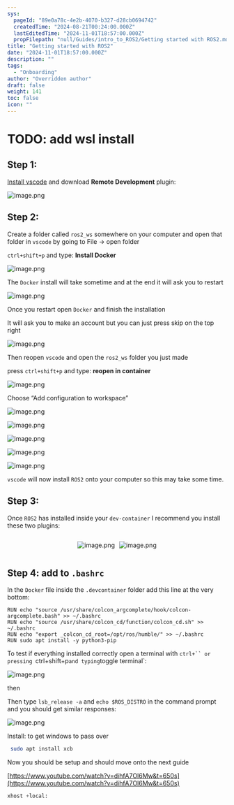 ```yaml
---
sys:
  pageId: "89e0a78c-4e2b-4070-b327-d28cb0694742"
  createdTime: "2024-08-21T00:24:00.000Z"
  lastEditedTime: "2024-11-01T18:57:00.000Z"
  propFilepath: "null/Guides/intro_to_ROS2/Getting started with ROS2.md"
title: "Getting started with ROS2"
date: "2024-11-01T18:57:00.000Z"
description: ""
tags:
  - "Onboarding"
author: "Overridden author"
draft: false
weight: 141
toc: false
icon: ""
---
```


# TODO: add wsl install

## Step 1:

[Install vscode](https://code.visualstudio.com/download) and download **Remote Development** plugin:

![image.png](https://prod-files-secure.s3.us-west-2.amazonaws.com/d518164a-d88e-44d1-a4ee-3adb3bd8bce0/efb52993-1881-4a40-b95e-6f020334f022/image.png?X-Amz-Algorithm=AWS4-HMAC-SHA256&X-Amz-Content-Sha256=UNSIGNED-PAYLOAD&X-Amz-Credential=ASIAZI2LB4663P34I7RA%2F20250204%2Fus-west-2%2Fs3%2Faws4_request&X-Amz-Date=20250204T220722Z&X-Amz-Expires=3600&X-Amz-Security-Token=IQoJb3JpZ2luX2VjEB4aCXVzLXdlc3QtMiJHMEUCIQCADu4agxjmF6QOzD4gwcZcsYL0DW23zMmtyBRTMNE%2BLAIgD5ajTkze5pqEEIduN0Gt9sT%2BqP00MP1Gi1kiDerpZBMq%2FwMINxAAGgw2Mzc0MjMxODM4MDUiDC%2B3LHZ0rYiCB3L34ircA%2Fh04mURuH6paqu%2FO61EgCbzgMLQen5dRIDWOGL7BXOzF6H7dorBSzLSRT3fdnMtNbm0Hv6%2FRyrwz6A%2Bh5yrG9MWCsJpChJQg4bXHRezBMQzUM2cc1qUY5xY7DS%2B5Rzo24FKHdUcRLlU3SJJzpzTp7CIXJFjRaE2HkopM6ecAaKjtfVVZrpW%2Birct0egnNNcYyzKpmL1fAIEI3FZvlfLWuuljY0Zf5llweWjQaiv5De5ixy87IkeWaCGJVC%2BZbt%2BxgML5jfEsem8XWnaejvIgyTa9TlCB57qsEnHzidM1qVLXB5NCLV0Xc4vlsdCxbozLmKs7TOKOWOdKSYQtIWfA0dnYDrMF9n8eYPDq2YtH9AcetqlZ2NqhX1Va8rG2fqpvK0kgMjQilBdYSWJiIlLV0b5QuIQ3DZ0MCrFRCcv%2FVTopX%2BGPJGt2UM1ZBVjiMRA5%2FD8jpUgyHt31n%2B8AbCFkJajt8CXlq90V1FQnl2kAF3vusV6x90DALnC134KCOitWs1om6YyaiySrd52nBz26tbZUL6guttbBKmAEcy9xl9AtPa%2FRpm5n7Htuk6FWJObQZWQDqTtl%2FwQlJ3Zqnt6%2FBMHzMHjbLbkbKcx07%2BOEdqTuSpAwWIdo0IxOO59MJ%2BVir0GOqUBbozfCfkqi9%2BjXxDKTdVOtSEgqWLTJVNF%2FJHvT2ASyGGTnEjvxDYNkPUBhF%2BASYicFB0zUKiIznJC9dJPO%2BZdtiXn6hp0%2BE4TrOtN5v2Lz7pwSp%2BJMxZ7mfLdhA43K6xjEHGmzhOc%2B9MaIHj%2BGD6LWhmkleeS3bviplUDSIS4H4uYh65rvk8YtYH6j0JblhOk1ilZ8UBHyX9Ri1No%2FbksRbQv3xhZ&X-Amz-Signature=61de242008b4e135f71847ce329be00dfc19179ac896e5aa037875cf2cc9c3d3&X-Amz-SignedHeaders=host&x-id=GetObject)

## Step 2:

Create a folder called `ros2_ws` somewhere on your computer and open that folder in `vscode` by going to File → open folder 

`ctrl+shift+p` and type: **Install Docker**

![image.png](https://prod-files-secure.s3.us-west-2.amazonaws.com/d518164a-d88e-44d1-a4ee-3adb3bd8bce0/2269dc0e-1cd5-47ff-bceb-c04ad9b2eab0/image.png?X-Amz-Algorithm=AWS4-HMAC-SHA256&X-Amz-Content-Sha256=UNSIGNED-PAYLOAD&X-Amz-Credential=ASIAZI2LB4663P34I7RA%2F20250204%2Fus-west-2%2Fs3%2Faws4_request&X-Amz-Date=20250204T220722Z&X-Amz-Expires=3600&X-Amz-Security-Token=IQoJb3JpZ2luX2VjEB4aCXVzLXdlc3QtMiJHMEUCIQCADu4agxjmF6QOzD4gwcZcsYL0DW23zMmtyBRTMNE%2BLAIgD5ajTkze5pqEEIduN0Gt9sT%2BqP00MP1Gi1kiDerpZBMq%2FwMINxAAGgw2Mzc0MjMxODM4MDUiDC%2B3LHZ0rYiCB3L34ircA%2Fh04mURuH6paqu%2FO61EgCbzgMLQen5dRIDWOGL7BXOzF6H7dorBSzLSRT3fdnMtNbm0Hv6%2FRyrwz6A%2Bh5yrG9MWCsJpChJQg4bXHRezBMQzUM2cc1qUY5xY7DS%2B5Rzo24FKHdUcRLlU3SJJzpzTp7CIXJFjRaE2HkopM6ecAaKjtfVVZrpW%2Birct0egnNNcYyzKpmL1fAIEI3FZvlfLWuuljY0Zf5llweWjQaiv5De5ixy87IkeWaCGJVC%2BZbt%2BxgML5jfEsem8XWnaejvIgyTa9TlCB57qsEnHzidM1qVLXB5NCLV0Xc4vlsdCxbozLmKs7TOKOWOdKSYQtIWfA0dnYDrMF9n8eYPDq2YtH9AcetqlZ2NqhX1Va8rG2fqpvK0kgMjQilBdYSWJiIlLV0b5QuIQ3DZ0MCrFRCcv%2FVTopX%2BGPJGt2UM1ZBVjiMRA5%2FD8jpUgyHt31n%2B8AbCFkJajt8CXlq90V1FQnl2kAF3vusV6x90DALnC134KCOitWs1om6YyaiySrd52nBz26tbZUL6guttbBKmAEcy9xl9AtPa%2FRpm5n7Htuk6FWJObQZWQDqTtl%2FwQlJ3Zqnt6%2FBMHzMHjbLbkbKcx07%2BOEdqTuSpAwWIdo0IxOO59MJ%2BVir0GOqUBbozfCfkqi9%2BjXxDKTdVOtSEgqWLTJVNF%2FJHvT2ASyGGTnEjvxDYNkPUBhF%2BASYicFB0zUKiIznJC9dJPO%2BZdtiXn6hp0%2BE4TrOtN5v2Lz7pwSp%2BJMxZ7mfLdhA43K6xjEHGmzhOc%2B9MaIHj%2BGD6LWhmkleeS3bviplUDSIS4H4uYh65rvk8YtYH6j0JblhOk1ilZ8UBHyX9Ri1No%2FbksRbQv3xhZ&X-Amz-Signature=f9d7ce7fbc456e85c7dfcf91c4f4b83065c88a8385d4db69d240e89f392c5268&X-Amz-SignedHeaders=host&x-id=GetObject)

The `Docker` install will take sometime and at the end it will ask you to restart

![image.png](https://prod-files-secure.s3.us-west-2.amazonaws.com/d518164a-d88e-44d1-a4ee-3adb3bd8bce0/ed233f78-be33-4b1f-b89c-9c346c0e961e/image.png?X-Amz-Algorithm=AWS4-HMAC-SHA256&X-Amz-Content-Sha256=UNSIGNED-PAYLOAD&X-Amz-Credential=ASIAZI2LB4663P34I7RA%2F20250204%2Fus-west-2%2Fs3%2Faws4_request&X-Amz-Date=20250204T220722Z&X-Amz-Expires=3600&X-Amz-Security-Token=IQoJb3JpZ2luX2VjEB4aCXVzLXdlc3QtMiJHMEUCIQCADu4agxjmF6QOzD4gwcZcsYL0DW23zMmtyBRTMNE%2BLAIgD5ajTkze5pqEEIduN0Gt9sT%2BqP00MP1Gi1kiDerpZBMq%2FwMINxAAGgw2Mzc0MjMxODM4MDUiDC%2B3LHZ0rYiCB3L34ircA%2Fh04mURuH6paqu%2FO61EgCbzgMLQen5dRIDWOGL7BXOzF6H7dorBSzLSRT3fdnMtNbm0Hv6%2FRyrwz6A%2Bh5yrG9MWCsJpChJQg4bXHRezBMQzUM2cc1qUY5xY7DS%2B5Rzo24FKHdUcRLlU3SJJzpzTp7CIXJFjRaE2HkopM6ecAaKjtfVVZrpW%2Birct0egnNNcYyzKpmL1fAIEI3FZvlfLWuuljY0Zf5llweWjQaiv5De5ixy87IkeWaCGJVC%2BZbt%2BxgML5jfEsem8XWnaejvIgyTa9TlCB57qsEnHzidM1qVLXB5NCLV0Xc4vlsdCxbozLmKs7TOKOWOdKSYQtIWfA0dnYDrMF9n8eYPDq2YtH9AcetqlZ2NqhX1Va8rG2fqpvK0kgMjQilBdYSWJiIlLV0b5QuIQ3DZ0MCrFRCcv%2FVTopX%2BGPJGt2UM1ZBVjiMRA5%2FD8jpUgyHt31n%2B8AbCFkJajt8CXlq90V1FQnl2kAF3vusV6x90DALnC134KCOitWs1om6YyaiySrd52nBz26tbZUL6guttbBKmAEcy9xl9AtPa%2FRpm5n7Htuk6FWJObQZWQDqTtl%2FwQlJ3Zqnt6%2FBMHzMHjbLbkbKcx07%2BOEdqTuSpAwWIdo0IxOO59MJ%2BVir0GOqUBbozfCfkqi9%2BjXxDKTdVOtSEgqWLTJVNF%2FJHvT2ASyGGTnEjvxDYNkPUBhF%2BASYicFB0zUKiIznJC9dJPO%2BZdtiXn6hp0%2BE4TrOtN5v2Lz7pwSp%2BJMxZ7mfLdhA43K6xjEHGmzhOc%2B9MaIHj%2BGD6LWhmkleeS3bviplUDSIS4H4uYh65rvk8YtYH6j0JblhOk1ilZ8UBHyX9Ri1No%2FbksRbQv3xhZ&X-Amz-Signature=a8f68f03785d4a085ca18795c10b6b7e3b3069133be0bfbc98777951fc0c794a&X-Amz-SignedHeaders=host&x-id=GetObject)

Once you restart open `Docker` and finish the installation

It will ask you to make an account but you can just press skip on the top right

![image.png](https://prod-files-secure.s3.us-west-2.amazonaws.com/d518164a-d88e-44d1-a4ee-3adb3bd8bce0/21010ad9-1659-4fd9-9f59-9932a09b2a3d/image.png?X-Amz-Algorithm=AWS4-HMAC-SHA256&X-Amz-Content-Sha256=UNSIGNED-PAYLOAD&X-Amz-Credential=ASIAZI2LB4663P34I7RA%2F20250204%2Fus-west-2%2Fs3%2Faws4_request&X-Amz-Date=20250204T220722Z&X-Amz-Expires=3600&X-Amz-Security-Token=IQoJb3JpZ2luX2VjEB4aCXVzLXdlc3QtMiJHMEUCIQCADu4agxjmF6QOzD4gwcZcsYL0DW23zMmtyBRTMNE%2BLAIgD5ajTkze5pqEEIduN0Gt9sT%2BqP00MP1Gi1kiDerpZBMq%2FwMINxAAGgw2Mzc0MjMxODM4MDUiDC%2B3LHZ0rYiCB3L34ircA%2Fh04mURuH6paqu%2FO61EgCbzgMLQen5dRIDWOGL7BXOzF6H7dorBSzLSRT3fdnMtNbm0Hv6%2FRyrwz6A%2Bh5yrG9MWCsJpChJQg4bXHRezBMQzUM2cc1qUY5xY7DS%2B5Rzo24FKHdUcRLlU3SJJzpzTp7CIXJFjRaE2HkopM6ecAaKjtfVVZrpW%2Birct0egnNNcYyzKpmL1fAIEI3FZvlfLWuuljY0Zf5llweWjQaiv5De5ixy87IkeWaCGJVC%2BZbt%2BxgML5jfEsem8XWnaejvIgyTa9TlCB57qsEnHzidM1qVLXB5NCLV0Xc4vlsdCxbozLmKs7TOKOWOdKSYQtIWfA0dnYDrMF9n8eYPDq2YtH9AcetqlZ2NqhX1Va8rG2fqpvK0kgMjQilBdYSWJiIlLV0b5QuIQ3DZ0MCrFRCcv%2FVTopX%2BGPJGt2UM1ZBVjiMRA5%2FD8jpUgyHt31n%2B8AbCFkJajt8CXlq90V1FQnl2kAF3vusV6x90DALnC134KCOitWs1om6YyaiySrd52nBz26tbZUL6guttbBKmAEcy9xl9AtPa%2FRpm5n7Htuk6FWJObQZWQDqTtl%2FwQlJ3Zqnt6%2FBMHzMHjbLbkbKcx07%2BOEdqTuSpAwWIdo0IxOO59MJ%2BVir0GOqUBbozfCfkqi9%2BjXxDKTdVOtSEgqWLTJVNF%2FJHvT2ASyGGTnEjvxDYNkPUBhF%2BASYicFB0zUKiIznJC9dJPO%2BZdtiXn6hp0%2BE4TrOtN5v2Lz7pwSp%2BJMxZ7mfLdhA43K6xjEHGmzhOc%2B9MaIHj%2BGD6LWhmkleeS3bviplUDSIS4H4uYh65rvk8YtYH6j0JblhOk1ilZ8UBHyX9Ri1No%2FbksRbQv3xhZ&X-Amz-Signature=045a574ad800642e69ae70ccd9981e1ffe8824d4c81fad9fb405f8697dfb8002&X-Amz-SignedHeaders=host&x-id=GetObject)

Then reopen `vscode` and open the `ros2_ws` folder you just made

press `ctrl+shift+p` and type: **reopen in container**

![image.png](https://prod-files-secure.s3.us-west-2.amazonaws.com/d518164a-d88e-44d1-a4ee-3adb3bd8bce0/4e93b8c2-41ad-488c-8095-c74205196118/image.png?X-Amz-Algorithm=AWS4-HMAC-SHA256&X-Amz-Content-Sha256=UNSIGNED-PAYLOAD&X-Amz-Credential=ASIAZI2LB4663P34I7RA%2F20250204%2Fus-west-2%2Fs3%2Faws4_request&X-Amz-Date=20250204T220722Z&X-Amz-Expires=3600&X-Amz-Security-Token=IQoJb3JpZ2luX2VjEB4aCXVzLXdlc3QtMiJHMEUCIQCADu4agxjmF6QOzD4gwcZcsYL0DW23zMmtyBRTMNE%2BLAIgD5ajTkze5pqEEIduN0Gt9sT%2BqP00MP1Gi1kiDerpZBMq%2FwMINxAAGgw2Mzc0MjMxODM4MDUiDC%2B3LHZ0rYiCB3L34ircA%2Fh04mURuH6paqu%2FO61EgCbzgMLQen5dRIDWOGL7BXOzF6H7dorBSzLSRT3fdnMtNbm0Hv6%2FRyrwz6A%2Bh5yrG9MWCsJpChJQg4bXHRezBMQzUM2cc1qUY5xY7DS%2B5Rzo24FKHdUcRLlU3SJJzpzTp7CIXJFjRaE2HkopM6ecAaKjtfVVZrpW%2Birct0egnNNcYyzKpmL1fAIEI3FZvlfLWuuljY0Zf5llweWjQaiv5De5ixy87IkeWaCGJVC%2BZbt%2BxgML5jfEsem8XWnaejvIgyTa9TlCB57qsEnHzidM1qVLXB5NCLV0Xc4vlsdCxbozLmKs7TOKOWOdKSYQtIWfA0dnYDrMF9n8eYPDq2YtH9AcetqlZ2NqhX1Va8rG2fqpvK0kgMjQilBdYSWJiIlLV0b5QuIQ3DZ0MCrFRCcv%2FVTopX%2BGPJGt2UM1ZBVjiMRA5%2FD8jpUgyHt31n%2B8AbCFkJajt8CXlq90V1FQnl2kAF3vusV6x90DALnC134KCOitWs1om6YyaiySrd52nBz26tbZUL6guttbBKmAEcy9xl9AtPa%2FRpm5n7Htuk6FWJObQZWQDqTtl%2FwQlJ3Zqnt6%2FBMHzMHjbLbkbKcx07%2BOEdqTuSpAwWIdo0IxOO59MJ%2BVir0GOqUBbozfCfkqi9%2BjXxDKTdVOtSEgqWLTJVNF%2FJHvT2ASyGGTnEjvxDYNkPUBhF%2BASYicFB0zUKiIznJC9dJPO%2BZdtiXn6hp0%2BE4TrOtN5v2Lz7pwSp%2BJMxZ7mfLdhA43K6xjEHGmzhOc%2B9MaIHj%2BGD6LWhmkleeS3bviplUDSIS4H4uYh65rvk8YtYH6j0JblhOk1ilZ8UBHyX9Ri1No%2FbksRbQv3xhZ&X-Amz-Signature=1d0f61abc9a76054324680602b5ee051a8b407937c103972c2141f49fb37e910&X-Amz-SignedHeaders=host&x-id=GetObject)

Choose “Add configuration to workspace”

![image.png](https://prod-files-secure.s3.us-west-2.amazonaws.com/d518164a-d88e-44d1-a4ee-3adb3bd8bce0/9560b282-5060-4989-ba37-97e7b2c22476/image.png?X-Amz-Algorithm=AWS4-HMAC-SHA256&X-Amz-Content-Sha256=UNSIGNED-PAYLOAD&X-Amz-Credential=ASIAZI2LB4663P34I7RA%2F20250204%2Fus-west-2%2Fs3%2Faws4_request&X-Amz-Date=20250204T220722Z&X-Amz-Expires=3600&X-Amz-Security-Token=IQoJb3JpZ2luX2VjEB4aCXVzLXdlc3QtMiJHMEUCIQCADu4agxjmF6QOzD4gwcZcsYL0DW23zMmtyBRTMNE%2BLAIgD5ajTkze5pqEEIduN0Gt9sT%2BqP00MP1Gi1kiDerpZBMq%2FwMINxAAGgw2Mzc0MjMxODM4MDUiDC%2B3LHZ0rYiCB3L34ircA%2Fh04mURuH6paqu%2FO61EgCbzgMLQen5dRIDWOGL7BXOzF6H7dorBSzLSRT3fdnMtNbm0Hv6%2FRyrwz6A%2Bh5yrG9MWCsJpChJQg4bXHRezBMQzUM2cc1qUY5xY7DS%2B5Rzo24FKHdUcRLlU3SJJzpzTp7CIXJFjRaE2HkopM6ecAaKjtfVVZrpW%2Birct0egnNNcYyzKpmL1fAIEI3FZvlfLWuuljY0Zf5llweWjQaiv5De5ixy87IkeWaCGJVC%2BZbt%2BxgML5jfEsem8XWnaejvIgyTa9TlCB57qsEnHzidM1qVLXB5NCLV0Xc4vlsdCxbozLmKs7TOKOWOdKSYQtIWfA0dnYDrMF9n8eYPDq2YtH9AcetqlZ2NqhX1Va8rG2fqpvK0kgMjQilBdYSWJiIlLV0b5QuIQ3DZ0MCrFRCcv%2FVTopX%2BGPJGt2UM1ZBVjiMRA5%2FD8jpUgyHt31n%2B8AbCFkJajt8CXlq90V1FQnl2kAF3vusV6x90DALnC134KCOitWs1om6YyaiySrd52nBz26tbZUL6guttbBKmAEcy9xl9AtPa%2FRpm5n7Htuk6FWJObQZWQDqTtl%2FwQlJ3Zqnt6%2FBMHzMHjbLbkbKcx07%2BOEdqTuSpAwWIdo0IxOO59MJ%2BVir0GOqUBbozfCfkqi9%2BjXxDKTdVOtSEgqWLTJVNF%2FJHvT2ASyGGTnEjvxDYNkPUBhF%2BASYicFB0zUKiIznJC9dJPO%2BZdtiXn6hp0%2BE4TrOtN5v2Lz7pwSp%2BJMxZ7mfLdhA43K6xjEHGmzhOc%2B9MaIHj%2BGD6LWhmkleeS3bviplUDSIS4H4uYh65rvk8YtYH6j0JblhOk1ilZ8UBHyX9Ri1No%2FbksRbQv3xhZ&X-Amz-Signature=3c76cf44a15afccf3af2586efd6f0f389293eb03575eedd96822dab1b90bd2fa&X-Amz-SignedHeaders=host&x-id=GetObject)

![image.png](https://prod-files-secure.s3.us-west-2.amazonaws.com/d518164a-d88e-44d1-a4ee-3adb3bd8bce0/2ee63f81-886b-48e8-a553-dc6e5eac99e4/image.png?X-Amz-Algorithm=AWS4-HMAC-SHA256&X-Amz-Content-Sha256=UNSIGNED-PAYLOAD&X-Amz-Credential=ASIAZI2LB4663P34I7RA%2F20250204%2Fus-west-2%2Fs3%2Faws4_request&X-Amz-Date=20250204T220722Z&X-Amz-Expires=3600&X-Amz-Security-Token=IQoJb3JpZ2luX2VjEB4aCXVzLXdlc3QtMiJHMEUCIQCADu4agxjmF6QOzD4gwcZcsYL0DW23zMmtyBRTMNE%2BLAIgD5ajTkze5pqEEIduN0Gt9sT%2BqP00MP1Gi1kiDerpZBMq%2FwMINxAAGgw2Mzc0MjMxODM4MDUiDC%2B3LHZ0rYiCB3L34ircA%2Fh04mURuH6paqu%2FO61EgCbzgMLQen5dRIDWOGL7BXOzF6H7dorBSzLSRT3fdnMtNbm0Hv6%2FRyrwz6A%2Bh5yrG9MWCsJpChJQg4bXHRezBMQzUM2cc1qUY5xY7DS%2B5Rzo24FKHdUcRLlU3SJJzpzTp7CIXJFjRaE2HkopM6ecAaKjtfVVZrpW%2Birct0egnNNcYyzKpmL1fAIEI3FZvlfLWuuljY0Zf5llweWjQaiv5De5ixy87IkeWaCGJVC%2BZbt%2BxgML5jfEsem8XWnaejvIgyTa9TlCB57qsEnHzidM1qVLXB5NCLV0Xc4vlsdCxbozLmKs7TOKOWOdKSYQtIWfA0dnYDrMF9n8eYPDq2YtH9AcetqlZ2NqhX1Va8rG2fqpvK0kgMjQilBdYSWJiIlLV0b5QuIQ3DZ0MCrFRCcv%2FVTopX%2BGPJGt2UM1ZBVjiMRA5%2FD8jpUgyHt31n%2B8AbCFkJajt8CXlq90V1FQnl2kAF3vusV6x90DALnC134KCOitWs1om6YyaiySrd52nBz26tbZUL6guttbBKmAEcy9xl9AtPa%2FRpm5n7Htuk6FWJObQZWQDqTtl%2FwQlJ3Zqnt6%2FBMHzMHjbLbkbKcx07%2BOEdqTuSpAwWIdo0IxOO59MJ%2BVir0GOqUBbozfCfkqi9%2BjXxDKTdVOtSEgqWLTJVNF%2FJHvT2ASyGGTnEjvxDYNkPUBhF%2BASYicFB0zUKiIznJC9dJPO%2BZdtiXn6hp0%2BE4TrOtN5v2Lz7pwSp%2BJMxZ7mfLdhA43K6xjEHGmzhOc%2B9MaIHj%2BGD6LWhmkleeS3bviplUDSIS4H4uYh65rvk8YtYH6j0JblhOk1ilZ8UBHyX9Ri1No%2FbksRbQv3xhZ&X-Amz-Signature=ed78721241ed5cf2725aa9c4e0173248f24898fa526b09aee08e0d821c3f5dfb&X-Amz-SignedHeaders=host&x-id=GetObject)

![image.png](https://prod-files-secure.s3.us-west-2.amazonaws.com/d518164a-d88e-44d1-a4ee-3adb3bd8bce0/ae1580b2-b048-407e-aed9-b584224a7a04/image.png?X-Amz-Algorithm=AWS4-HMAC-SHA256&X-Amz-Content-Sha256=UNSIGNED-PAYLOAD&X-Amz-Credential=ASIAZI2LB4663P34I7RA%2F20250204%2Fus-west-2%2Fs3%2Faws4_request&X-Amz-Date=20250204T220722Z&X-Amz-Expires=3600&X-Amz-Security-Token=IQoJb3JpZ2luX2VjEB4aCXVzLXdlc3QtMiJHMEUCIQCADu4agxjmF6QOzD4gwcZcsYL0DW23zMmtyBRTMNE%2BLAIgD5ajTkze5pqEEIduN0Gt9sT%2BqP00MP1Gi1kiDerpZBMq%2FwMINxAAGgw2Mzc0MjMxODM4MDUiDC%2B3LHZ0rYiCB3L34ircA%2Fh04mURuH6paqu%2FO61EgCbzgMLQen5dRIDWOGL7BXOzF6H7dorBSzLSRT3fdnMtNbm0Hv6%2FRyrwz6A%2Bh5yrG9MWCsJpChJQg4bXHRezBMQzUM2cc1qUY5xY7DS%2B5Rzo24FKHdUcRLlU3SJJzpzTp7CIXJFjRaE2HkopM6ecAaKjtfVVZrpW%2Birct0egnNNcYyzKpmL1fAIEI3FZvlfLWuuljY0Zf5llweWjQaiv5De5ixy87IkeWaCGJVC%2BZbt%2BxgML5jfEsem8XWnaejvIgyTa9TlCB57qsEnHzidM1qVLXB5NCLV0Xc4vlsdCxbozLmKs7TOKOWOdKSYQtIWfA0dnYDrMF9n8eYPDq2YtH9AcetqlZ2NqhX1Va8rG2fqpvK0kgMjQilBdYSWJiIlLV0b5QuIQ3DZ0MCrFRCcv%2FVTopX%2BGPJGt2UM1ZBVjiMRA5%2FD8jpUgyHt31n%2B8AbCFkJajt8CXlq90V1FQnl2kAF3vusV6x90DALnC134KCOitWs1om6YyaiySrd52nBz26tbZUL6guttbBKmAEcy9xl9AtPa%2FRpm5n7Htuk6FWJObQZWQDqTtl%2FwQlJ3Zqnt6%2FBMHzMHjbLbkbKcx07%2BOEdqTuSpAwWIdo0IxOO59MJ%2BVir0GOqUBbozfCfkqi9%2BjXxDKTdVOtSEgqWLTJVNF%2FJHvT2ASyGGTnEjvxDYNkPUBhF%2BASYicFB0zUKiIznJC9dJPO%2BZdtiXn6hp0%2BE4TrOtN5v2Lz7pwSp%2BJMxZ7mfLdhA43K6xjEHGmzhOc%2B9MaIHj%2BGD6LWhmkleeS3bviplUDSIS4H4uYh65rvk8YtYH6j0JblhOk1ilZ8UBHyX9Ri1No%2FbksRbQv3xhZ&X-Amz-Signature=785b34d66439e9bfc7325a8f067f47242b4a1daefda05a1be672a2ad1e568ffc&X-Amz-SignedHeaders=host&x-id=GetObject)

![image.png](https://prod-files-secure.s3.us-west-2.amazonaws.com/d518164a-d88e-44d1-a4ee-3adb3bd8bce0/53255b28-f75e-430f-b9e3-c0ac8577e42b/image.png?X-Amz-Algorithm=AWS4-HMAC-SHA256&X-Amz-Content-Sha256=UNSIGNED-PAYLOAD&X-Amz-Credential=ASIAZI2LB4663P34I7RA%2F20250204%2Fus-west-2%2Fs3%2Faws4_request&X-Amz-Date=20250204T220722Z&X-Amz-Expires=3600&X-Amz-Security-Token=IQoJb3JpZ2luX2VjEB4aCXVzLXdlc3QtMiJHMEUCIQCADu4agxjmF6QOzD4gwcZcsYL0DW23zMmtyBRTMNE%2BLAIgD5ajTkze5pqEEIduN0Gt9sT%2BqP00MP1Gi1kiDerpZBMq%2FwMINxAAGgw2Mzc0MjMxODM4MDUiDC%2B3LHZ0rYiCB3L34ircA%2Fh04mURuH6paqu%2FO61EgCbzgMLQen5dRIDWOGL7BXOzF6H7dorBSzLSRT3fdnMtNbm0Hv6%2FRyrwz6A%2Bh5yrG9MWCsJpChJQg4bXHRezBMQzUM2cc1qUY5xY7DS%2B5Rzo24FKHdUcRLlU3SJJzpzTp7CIXJFjRaE2HkopM6ecAaKjtfVVZrpW%2Birct0egnNNcYyzKpmL1fAIEI3FZvlfLWuuljY0Zf5llweWjQaiv5De5ixy87IkeWaCGJVC%2BZbt%2BxgML5jfEsem8XWnaejvIgyTa9TlCB57qsEnHzidM1qVLXB5NCLV0Xc4vlsdCxbozLmKs7TOKOWOdKSYQtIWfA0dnYDrMF9n8eYPDq2YtH9AcetqlZ2NqhX1Va8rG2fqpvK0kgMjQilBdYSWJiIlLV0b5QuIQ3DZ0MCrFRCcv%2FVTopX%2BGPJGt2UM1ZBVjiMRA5%2FD8jpUgyHt31n%2B8AbCFkJajt8CXlq90V1FQnl2kAF3vusV6x90DALnC134KCOitWs1om6YyaiySrd52nBz26tbZUL6guttbBKmAEcy9xl9AtPa%2FRpm5n7Htuk6FWJObQZWQDqTtl%2FwQlJ3Zqnt6%2FBMHzMHjbLbkbKcx07%2BOEdqTuSpAwWIdo0IxOO59MJ%2BVir0GOqUBbozfCfkqi9%2BjXxDKTdVOtSEgqWLTJVNF%2FJHvT2ASyGGTnEjvxDYNkPUBhF%2BASYicFB0zUKiIznJC9dJPO%2BZdtiXn6hp0%2BE4TrOtN5v2Lz7pwSp%2BJMxZ7mfLdhA43K6xjEHGmzhOc%2B9MaIHj%2BGD6LWhmkleeS3bviplUDSIS4H4uYh65rvk8YtYH6j0JblhOk1ilZ8UBHyX9Ri1No%2FbksRbQv3xhZ&X-Amz-Signature=ae5227081da3ec26dfa4e3f1999f242a908a672312d3533eba56c6e69ffff0a6&X-Amz-SignedHeaders=host&x-id=GetObject)

![image.png](https://prod-files-secure.s3.us-west-2.amazonaws.com/d518164a-d88e-44d1-a4ee-3adb3bd8bce0/7c562767-5af9-4ffb-97d1-327bcdf4ee00/image.png?X-Amz-Algorithm=AWS4-HMAC-SHA256&X-Amz-Content-Sha256=UNSIGNED-PAYLOAD&X-Amz-Credential=ASIAZI2LB4663P34I7RA%2F20250204%2Fus-west-2%2Fs3%2Faws4_request&X-Amz-Date=20250204T220722Z&X-Amz-Expires=3600&X-Amz-Security-Token=IQoJb3JpZ2luX2VjEB4aCXVzLXdlc3QtMiJHMEUCIQCADu4agxjmF6QOzD4gwcZcsYL0DW23zMmtyBRTMNE%2BLAIgD5ajTkze5pqEEIduN0Gt9sT%2BqP00MP1Gi1kiDerpZBMq%2FwMINxAAGgw2Mzc0MjMxODM4MDUiDC%2B3LHZ0rYiCB3L34ircA%2Fh04mURuH6paqu%2FO61EgCbzgMLQen5dRIDWOGL7BXOzF6H7dorBSzLSRT3fdnMtNbm0Hv6%2FRyrwz6A%2Bh5yrG9MWCsJpChJQg4bXHRezBMQzUM2cc1qUY5xY7DS%2B5Rzo24FKHdUcRLlU3SJJzpzTp7CIXJFjRaE2HkopM6ecAaKjtfVVZrpW%2Birct0egnNNcYyzKpmL1fAIEI3FZvlfLWuuljY0Zf5llweWjQaiv5De5ixy87IkeWaCGJVC%2BZbt%2BxgML5jfEsem8XWnaejvIgyTa9TlCB57qsEnHzidM1qVLXB5NCLV0Xc4vlsdCxbozLmKs7TOKOWOdKSYQtIWfA0dnYDrMF9n8eYPDq2YtH9AcetqlZ2NqhX1Va8rG2fqpvK0kgMjQilBdYSWJiIlLV0b5QuIQ3DZ0MCrFRCcv%2FVTopX%2BGPJGt2UM1ZBVjiMRA5%2FD8jpUgyHt31n%2B8AbCFkJajt8CXlq90V1FQnl2kAF3vusV6x90DALnC134KCOitWs1om6YyaiySrd52nBz26tbZUL6guttbBKmAEcy9xl9AtPa%2FRpm5n7Htuk6FWJObQZWQDqTtl%2FwQlJ3Zqnt6%2FBMHzMHjbLbkbKcx07%2BOEdqTuSpAwWIdo0IxOO59MJ%2BVir0GOqUBbozfCfkqi9%2BjXxDKTdVOtSEgqWLTJVNF%2FJHvT2ASyGGTnEjvxDYNkPUBhF%2BASYicFB0zUKiIznJC9dJPO%2BZdtiXn6hp0%2BE4TrOtN5v2Lz7pwSp%2BJMxZ7mfLdhA43K6xjEHGmzhOc%2B9MaIHj%2BGD6LWhmkleeS3bviplUDSIS4H4uYh65rvk8YtYH6j0JblhOk1ilZ8UBHyX9Ri1No%2FbksRbQv3xhZ&X-Amz-Signature=84348b99f9859f9408dc9b7f0abbc2cba0219b148011155976aa03307b515896&X-Amz-SignedHeaders=host&x-id=GetObject)

`vscode` will now install `ROS2` onto your computer so this may take some time.

## Step 3:

Once `ROS2` has installed inside your `dev-container` I recommend you install these two plugins:

<div style="display: flex;flex-direction: row; column-gap:10px; max-width: 630px;justify-content: center;">
<div>

![image.png](https://prod-files-secure.s3.us-west-2.amazonaws.com/d518164a-d88e-44d1-a4ee-3adb3bd8bce0/3fc3d550-5a54-4ba1-ba6b-faa01cdb7369/image.png?X-Amz-Algorithm=AWS4-HMAC-SHA256&X-Amz-Content-Sha256=UNSIGNED-PAYLOAD&X-Amz-Credential=ASIAZI2LB466266XN2RA%2F20250204%2Fus-west-2%2Fs3%2Faws4_request&X-Amz-Date=20250204T220725Z&X-Amz-Expires=3600&X-Amz-Security-Token=IQoJb3JpZ2luX2VjEB4aCXVzLXdlc3QtMiJGMEQCIEiIwx41KB7iyotvMpjj9863bYYjMVab7vN6e2sxtxrGAiBRzhME8f56bOQxWusPMFGUfGHqz2UYopZ%2B%2FyNmWgw71Sr%2FAwg3EAAaDDYzNzQyMzE4MzgwNSIM371kE5etXHwtsyDSKtwDmsb9tx7DSGbdd5R%2FjEpiy6EwDntiO%2BUit4%2FDDtjfna%2Btd2il5kSuxZn8jWY5KwPtS5tX%2BSrIEMlu7wwGWObnSYDy9fkvYEQnvgVxV18VXxEMgz1M2gVgsDH39xuDjgkRmnUADnS6JOAIHwo4SYyvRvywN37S1FcqEIoBFhcJARcO2aJHsH9deyplo%2Bwhy4mIhBV7rYxFnd93OjgIpgnCE%2BOCk7C%2B2HMOvHtlhE2vnWU7A6EHGEhFt8wwY9NF4JS4G%2F4%2BsFB45JBt%2FS0LS9Lao4meThWhsoCzW4PtebghBlpty067P%2BxCfMX3suT6HPyh%2FmbZxtAWLWLqsav%2BNrsIr4lWJTZ9ufDPHBXZdCCA5jWxAmg2MHItQtQlBuBEkKvzqW0oxAyEII6QyQVxeeR0zOmje%2BVW3fb71kMQSO3dy4vFZWk2Kpaa4cKEWykxThhRWyH%2BgxbzUEJAuQYOz8qpoM9lMU36RIHbp6FwojYAFrss2ztQ1RGpfe8szmnptcjMWCkYSKuWH6kkwlevrysesUDKH%2F7W%2FL4Ms2ohVf4FC7ShB7UVscC0NfWm72BEsetPR1Exjd28SKWX90mSaLnV1p8MGrwQbDX84I7EjCg4BVediqlR%2Fuld7E7Fbeswp5aKvQY6pgGq3YyIuGj1H3MXGA7l4t4gpDYquZIK9A06QJzctc3Tndur4xK3VFFkJzW8bEd%2BoGgt99w72BZO%2Be0rSQeegTkUf8Lg8UmaYWhCDHXAGxvt7lWeW5Deb%2BKpqp%2FXFJ6Vrf8f45oK4dCsFuLGGJctHK%2FRfTOgPKCogyZT%2F2pxiyqcVO9T7Lq%2BF6cz3%2FApN2TwZlwC5FSImgymI8iXtsfixVC%2B5Mb7qDdp&X-Amz-Signature=0ffc9dd7300e9f91ad761de4fb32ee54894d757889b69efb4f8cd3e7eb95a9a2&X-Amz-SignedHeaders=host&x-id=GetObject)

</div>
<div>

![image.png](https://prod-files-secure.s3.us-west-2.amazonaws.com/d518164a-d88e-44d1-a4ee-3adb3bd8bce0/d994cc66-13c2-4093-a5a3-f84cf4601a82/image.png?X-Amz-Algorithm=AWS4-HMAC-SHA256&X-Amz-Content-Sha256=UNSIGNED-PAYLOAD&X-Amz-Credential=ASIAZI2LB466ZKCGXQB4%2F20250204%2Fus-west-2%2Fs3%2Faws4_request&X-Amz-Date=20250204T220725Z&X-Amz-Expires=3600&X-Amz-Security-Token=IQoJb3JpZ2luX2VjEB4aCXVzLXdlc3QtMiJHMEUCIBVlOQD2pk2BU5qbKz6C5eLMXLOpO24ZAmjvAS9%2BA%2BkEAiEAt0h2E6gVOd7k8OShylo166sU1x5m9JinNqPn09tttUEq%2FwMINxAAGgw2Mzc0MjMxODM4MDUiDPQoZ%2FvPBU%2BTEkCT9yrcA3iCG0%2B3%2Fbnck77lyaXlouTRxxkLnJO1FKNQgbFvZmebEzWuhzqE3UEP8ihNFmETvzGl21c2HOnbPMDGwV8%2BgMRiIJkpusLByMTKj9X2OgjNNR8zlKIusRGPC8BVmUD05NL4YC2YDLyreSA4ymGMCSQCSKbfd7mjvGJJGks%2FG5M1aYGHwI09wvtZwL6gOKdnF9DvijIbpm1Zu67S0PH94ouNlDFUVvRS8Ni2yWAQzkWaFnrsuSHNXAPX0z%2BQB6ORd3JgokkqoahNNA4IbTh1gcpxoCDsGQjF3XXa6d%2FFG6gPmkM4wiu2ZxECA4bAK0SIIsLQw0Vcgvp25rVi6MJODycxdpG9sxU4o%2B5kNDLBMm2cq4IiH8IKerRuU4SoXWpdhaKlCHIbZwdF6HfJeJFH1ypm%2FGMQ4Bsgl4eIGjPbOf0dv%2BZoR9kjM1rcoez3RJchByMSk7hq%2BjUq9gmvW2wtwdyfkn%2BSDvT8uIH7ICXNnuPsDPNwcdbl8RpFk6Cr7Rq5a3Xo0e8uehUQYPdFAZplYAYOQUqBWZ8gT8VX8MQWoZCJDTmrMzqmTM%2FOMJXxM9p6ut4GTj4yUa4Amk%2FuaM%2BWTPTk77ZyQbSejql5HF%2Fc%2F7tQqe%2FK5e84g2Y0aXj6MIGVir0GOqUBjZc5hYhgioCdA3sPV97p81XjrsAGtTRDmZJkXmcUzrRyoxKSzeh%2BIPsQ81KO0b6LqLn2%2FH2bNC3bwokIoFXBL9c9hJOF1LplvSSg9SoxZfmIwJyLRn4oU44kGkxmVLFiB%2BFAKdCCa8kMPaaIkaYhBsmjnv1vJdeHnDVRbU4PmKT7m2kYzqLKPwUJfUXZshsebQn3YruAjyWPT0eTVC%2BEYwasjVzC&X-Amz-Signature=462071c51b19016a910e6dde09f30f923ad73359bd64bf309d51d3555325970c&X-Amz-SignedHeaders=host&x-id=GetObject)

</div>
</div>

## Step 4: add to `.bashrc`

In the `Docker` file inside the `.devcontainer` folder add this line at the very bottom: 

```docker
RUN echo "source /usr/share/colcon_argcomplete/hook/colcon-argcomplete.bash" >> ~/.bashrc
RUN echo "source /usr/share/colcon_cd/function/colcon_cd.sh" >> ~/.bashrc
RUN echo "export _colcon_cd_root=/opt/ros/humble/" >> ~/.bashrc
RUN sudo apt install -y python3-pip 
```

To test if everything installed correctly open a terminal with `ctrl+`` or pressing `ctrl+shift+p` and typing `toggle terminal`:

![image.png](https://prod-files-secure.s3.us-west-2.amazonaws.com/d518164a-d88e-44d1-a4ee-3adb3bd8bce0/6a4943d8-b04e-4c02-9a58-775f3384d1a5/image.png?X-Amz-Algorithm=AWS4-HMAC-SHA256&X-Amz-Content-Sha256=UNSIGNED-PAYLOAD&X-Amz-Credential=ASIAZI2LB4663P34I7RA%2F20250204%2Fus-west-2%2Fs3%2Faws4_request&X-Amz-Date=20250204T220722Z&X-Amz-Expires=3600&X-Amz-Security-Token=IQoJb3JpZ2luX2VjEB4aCXVzLXdlc3QtMiJHMEUCIQCADu4agxjmF6QOzD4gwcZcsYL0DW23zMmtyBRTMNE%2BLAIgD5ajTkze5pqEEIduN0Gt9sT%2BqP00MP1Gi1kiDerpZBMq%2FwMINxAAGgw2Mzc0MjMxODM4MDUiDC%2B3LHZ0rYiCB3L34ircA%2Fh04mURuH6paqu%2FO61EgCbzgMLQen5dRIDWOGL7BXOzF6H7dorBSzLSRT3fdnMtNbm0Hv6%2FRyrwz6A%2Bh5yrG9MWCsJpChJQg4bXHRezBMQzUM2cc1qUY5xY7DS%2B5Rzo24FKHdUcRLlU3SJJzpzTp7CIXJFjRaE2HkopM6ecAaKjtfVVZrpW%2Birct0egnNNcYyzKpmL1fAIEI3FZvlfLWuuljY0Zf5llweWjQaiv5De5ixy87IkeWaCGJVC%2BZbt%2BxgML5jfEsem8XWnaejvIgyTa9TlCB57qsEnHzidM1qVLXB5NCLV0Xc4vlsdCxbozLmKs7TOKOWOdKSYQtIWfA0dnYDrMF9n8eYPDq2YtH9AcetqlZ2NqhX1Va8rG2fqpvK0kgMjQilBdYSWJiIlLV0b5QuIQ3DZ0MCrFRCcv%2FVTopX%2BGPJGt2UM1ZBVjiMRA5%2FD8jpUgyHt31n%2B8AbCFkJajt8CXlq90V1FQnl2kAF3vusV6x90DALnC134KCOitWs1om6YyaiySrd52nBz26tbZUL6guttbBKmAEcy9xl9AtPa%2FRpm5n7Htuk6FWJObQZWQDqTtl%2FwQlJ3Zqnt6%2FBMHzMHjbLbkbKcx07%2BOEdqTuSpAwWIdo0IxOO59MJ%2BVir0GOqUBbozfCfkqi9%2BjXxDKTdVOtSEgqWLTJVNF%2FJHvT2ASyGGTnEjvxDYNkPUBhF%2BASYicFB0zUKiIznJC9dJPO%2BZdtiXn6hp0%2BE4TrOtN5v2Lz7pwSp%2BJMxZ7mfLdhA43K6xjEHGmzhOc%2B9MaIHj%2BGD6LWhmkleeS3bviplUDSIS4H4uYh65rvk8YtYH6j0JblhOk1ilZ8UBHyX9Ri1No%2FbksRbQv3xhZ&X-Amz-Signature=6642cef8accb002cf2cd3a9351174ed956cd64d607b215c218dc442f4bb249a8&X-Amz-SignedHeaders=host&x-id=GetObject)

then 

Then type `lsb_release -a` and `echo $ROS_DISTRO` in the command prompt and you should get similar responses:

![image.png](https://prod-files-secure.s3.us-west-2.amazonaws.com/d518164a-d88e-44d1-a4ee-3adb3bd8bce0/3e635dec-a805-4e85-8b9e-d000e5b71a4e/image.png?X-Amz-Algorithm=AWS4-HMAC-SHA256&X-Amz-Content-Sha256=UNSIGNED-PAYLOAD&X-Amz-Credential=ASIAZI2LB4663P34I7RA%2F20250204%2Fus-west-2%2Fs3%2Faws4_request&X-Amz-Date=20250204T220722Z&X-Amz-Expires=3600&X-Amz-Security-Token=IQoJb3JpZ2luX2VjEB4aCXVzLXdlc3QtMiJHMEUCIQCADu4agxjmF6QOzD4gwcZcsYL0DW23zMmtyBRTMNE%2BLAIgD5ajTkze5pqEEIduN0Gt9sT%2BqP00MP1Gi1kiDerpZBMq%2FwMINxAAGgw2Mzc0MjMxODM4MDUiDC%2B3LHZ0rYiCB3L34ircA%2Fh04mURuH6paqu%2FO61EgCbzgMLQen5dRIDWOGL7BXOzF6H7dorBSzLSRT3fdnMtNbm0Hv6%2FRyrwz6A%2Bh5yrG9MWCsJpChJQg4bXHRezBMQzUM2cc1qUY5xY7DS%2B5Rzo24FKHdUcRLlU3SJJzpzTp7CIXJFjRaE2HkopM6ecAaKjtfVVZrpW%2Birct0egnNNcYyzKpmL1fAIEI3FZvlfLWuuljY0Zf5llweWjQaiv5De5ixy87IkeWaCGJVC%2BZbt%2BxgML5jfEsem8XWnaejvIgyTa9TlCB57qsEnHzidM1qVLXB5NCLV0Xc4vlsdCxbozLmKs7TOKOWOdKSYQtIWfA0dnYDrMF9n8eYPDq2YtH9AcetqlZ2NqhX1Va8rG2fqpvK0kgMjQilBdYSWJiIlLV0b5QuIQ3DZ0MCrFRCcv%2FVTopX%2BGPJGt2UM1ZBVjiMRA5%2FD8jpUgyHt31n%2B8AbCFkJajt8CXlq90V1FQnl2kAF3vusV6x90DALnC134KCOitWs1om6YyaiySrd52nBz26tbZUL6guttbBKmAEcy9xl9AtPa%2FRpm5n7Htuk6FWJObQZWQDqTtl%2FwQlJ3Zqnt6%2FBMHzMHjbLbkbKcx07%2BOEdqTuSpAwWIdo0IxOO59MJ%2BVir0GOqUBbozfCfkqi9%2BjXxDKTdVOtSEgqWLTJVNF%2FJHvT2ASyGGTnEjvxDYNkPUBhF%2BASYicFB0zUKiIznJC9dJPO%2BZdtiXn6hp0%2BE4TrOtN5v2Lz7pwSp%2BJMxZ7mfLdhA43K6xjEHGmzhOc%2B9MaIHj%2BGD6LWhmkleeS3bviplUDSIS4H4uYh65rvk8YtYH6j0JblhOk1ilZ8UBHyX9Ri1No%2FbksRbQv3xhZ&X-Amz-Signature=1cc369c45afdd19d47c71d719d26a71f93c841003f6424d041b31c393713baa4&X-Amz-SignedHeaders=host&x-id=GetObject)

Install:  to get windows to pass over

```bash
 sudo apt install xcb
```

Now you should be setup and should move onto the next guide 

[https://www.youtube.com/watch?v=dihfA7Ol6Mw&t=650s](https://www.youtube.com/watch?v=dihfA7Ol6Mw&t=650s)

```python
xhost +local:
```
